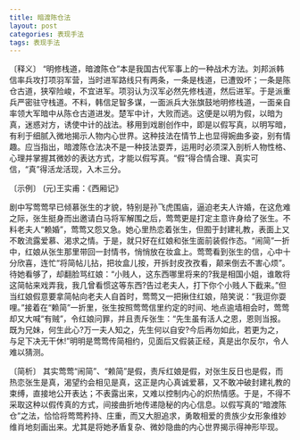 ```yaml
---
title: 暗渡陈仓法
layout: post
categories: 表现手法
tags: 表现手法
---
```


〔释义〕 “明修栈道，暗渡陈仓”本是我国古代军事上的一种战术方法。刘邦派韩信率兵攻打项羽军营，当时进军路线只有两条，一条是栈道，已遭毁坏；一条是陈仓古道，狭窄险峻，不宜进军。项羽认为汉军必然先修栈道，然后进军。于是派重兵严密驻守栈道。不料，韩信足智多谋，一面派兵大张旗鼓地明修栈道，一面亲自率领大军暗中从陈仓古道进发。楚军中计，大败而逃。这便是以明为假，以暗为真，迷惑对方，诱使中计的战法。移用到戏剧创作中，即是以假写真，以明写暗，有利于细腻入微地揭示人物内心世界。这种技法在情节上也显得婉曲多姿，别有情趣。应当指出，暗渡陈仓法决不是一种技法耍弄，运用时必须深入剖析人物性格、心理并掌握其微妙的表达方式，才能以假写真。“假”得合情合理、真实可信，“真”得活龙活现，入木三分。

〔示例〕 (元)王实甫：《西厢记》

剧中写莺莺早已倾慕张生的才貌，特别是孙飞虎围庙，逼迫老夫人许婚，在这危难之际，张生挺身而出邀请白马将军解围之后，莺莺更是打定主意许身给了张生。不料老夫人“赖婚”，莺莺又怨又急。她心里热恋着张生，但囿于封建礼教，表面上又不敢流露爱慕、渴求之情。于是，就只好在红娘和张生面前装假作态。“闹简”一折中，红娘从张生那里带回一封情书，悄悄放在妆盒上。莺莺看到张生的信，心中十分欣喜，连忙“将简帖儿拈，把妆盒儿按，开拆封皮孜孜看，颠来倒去不害心烦”。待她看够了，却翻脸骂红娘：“小贱人，这东西哪里将来的?我是相国小姐，谁敢将这简帖来戏弄我，我几曾看惯这等东西?告过老夫人，打下你个小贱人下截来。”但当红娘假意要拿简帖向老夫人自首时，莺莺又一把揪住红娘，陪笑说：“我逗你耍哩。”接着在“赖简”一折里，张生按照莺莺信里约定的时间、地点逾墙相会时，莺莺却又大喊“有贼”，令红娘问罪，并且责斥张生：“先生虽有活人之恩，恩则当报。既为兄妹，何生此心?万一夫人知之，先生何以自安?今后再勿如此，若更为之，与足下决无干休!”明明是莺莺传简相约，见面后又假装正经，真是出尔反尔，令人难以猜测。

〔简析〕 其实莺莺“闹简”、“赖简”是假，责斥红娘是假，对张生反日也是假，而热恋张生是真，渴望约会相见是真，这正是内心真诚爱慕，又不敢冲破封建礼教的束缚，直接地公开表达；不表露出来，又难以控制内心的炽热情感。于是，不得不采取这种以假传真的方式，间接曲折地传递隐秘的内心信息。以假写真的“暗渡陈仓”之法，恰恰将莺莺矜持、庄重，而又大胆追求，勇敢相爱的贵族少女形象维妙维肖地刻画出来。尤其是将她矛盾复杂、微妙隐曲的内心世界揭示得神形毕现。 